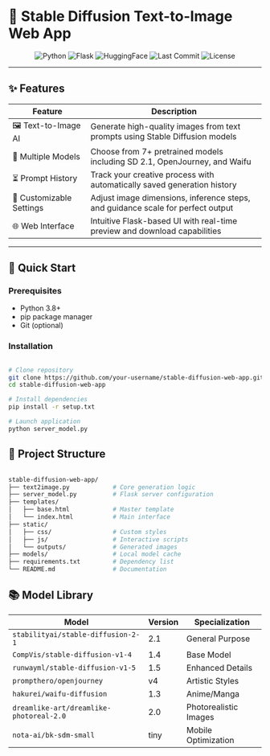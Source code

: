 # 🎨 Stable Diffusion Text-to-Image Web App

<div align="center">
  <img src="https://img.shields.io/badge/Python-3.8%2B-3776AB?logo=python&logoColor=white" alt="Python">
  <img src="https://img.shields.io/badge/Flask-2.3.2-000000?logo=flask" alt="Flask">
  <img src="https://img.shields.io/badge/HuggingFace-Diffusers-FFD21F?logo=huggingface" alt="HuggingFace">
  <img src="https://img.shields.io/github/last-commit/your-username/stable-diffusion-web-app?color=blue" alt="Last Commit">
  <img src="https://img.shields.io/badge/License-MIT-green.svg" alt="License">
</div>


---

## ✨ Features

<div align="center">
  
| **Feature**               | **Description**                                                                 |
|---------------------------|---------------------------------------------------------------------------------|
| 🖼️ Text-to-Image AI      | Generate high-quality images from text prompts using Stable Diffusion models    |
| 🧠 Multiple Models        | Choose from 7+ pretrained models including SD 2.1, OpenJourney, and Waifu       |
| ⏳ Prompt History         | Track your creative process with automatically saved generation history         |
| 🎨 Customizable Settings  | Adjust image dimensions, inference steps, and guidance scale for perfect output |
| 🌐 Web Interface          | Intuitive Flask-based UI with real-time preview and download capabilities       |

</div>

---

## 🚀 Quick Start

### Prerequisites
- Python 3.8+
- pip package manager
- Git (optional)

### Installation
```bash

# Clone repository
git clone https://github.com/your-username/stable-diffusion-web-app.git
cd stable-diffusion-web-app

# Install dependencies
pip install -r setup.txt

# Launch application
python server_model.py

```
## 🧩 Project Structure
```bash

stable-diffusion-web-app/
├── text2image.py            # Core generation logic
├── server_model.py          # Flask server configuration
├── templates/
│   ├── base.html            # Master template
│   └── index.html           # Main interface
├── static/
│   ├── css/                 # Custom styles
│   ├── js/                  # Interactive scripts
│   └── outputs/             # Generated images
├── models/                  # Local model cache
├── requirements.txt         # Dependency list
└── README.md                # Documentation

```
## 📚 Model Library

| **Model**                              | **Version** | **Specialization**       |
|----------------------------------------|-------------|---------------------------|
| `stabilityai/stable-diffusion-2-1`     | 2.1         | General Purpose           |
| `CompVis/stable-diffusion-v1-4`        | 1.4         | Base Model                |
| `runwayml/stable-diffusion-v1-5`       | 1.5         | Enhanced Details          |
| `prompthero/openjourney`               | v4          | Artistic Styles           |
| `hakurei/waifu-diffusion`              | 1.3         | Anime/Manga               |
| `dreamlike-art/dreamlike-photoreal-2.0`| 2.0         | Photorealistic Images     |
| `nota-ai/bk-sdm-small`                 | tiny        | Mobile Optimization       |
